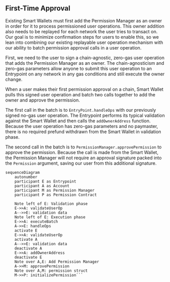 ## First-Time Approval

Existing Smart Wallets must first add the Permission Manager as an owner in order for it to process permissioned user operations. This owner addition also needs to be replayed for each network the user tries to transact on. Our goal is to minimize confirmation steps for users to enable this, so we lean into combining our existing replayable user operation mechanism with our ability to batch permission approval calls in a user operation.

First, we need to the user to sign a chain-agnostic, zero-gas user operation that adds the Permission Manager as an owner. The chain-agnosticism and zero-gas parameters allow anyone to submit this user operation to an Entrypoint on any network in any gas conditions and still execute the owner change.

When a user makes their first permission approval on a chain, Smart Wallet pulls this signed user operation and batch two calls together to add the owner and approve the permission.

The first call in the batch is to `EntryPoint.handleOps` with our previously signed no-gas user operation. The Entrypoint performs its typical validation against the Smart Wallet and then calls the `addOwnerAddress` function. Because the user operation has zero-gas parameters and no paymaster, there is no required prefund withdrawn from the Smart Wallet in validation phase.

The second call in the batch is to `PermissionManager.approvePermission` to approve the permission. Because the call is made from the Smart Wallet, the Permission Manager will not require an approval signature packed into the `Permission` argument, saving our user from this additional signature.

````mermaid
sequenceDiagram
    autonumber
    participant E as Entrypoint
    participant A as Account
    participant M as Permission Manager
    participant P as Permission Contract

    Note left of E: Validation phase
    E->>A: validateUserOp
    A-->>E: validation data
    Note left of E: Execution phase
    E->>A: executeBatch
    A->>E: handleOps
    activate E
    E->>A: validateUserOp
    activate A
    A-->>E: validation data
    deactivate A
    E->>A: addOwnerAddress
    deactivate E
    Note over A,E: Add Permission Manager
    A->>M: approvePermission
    Note over A,M: permission struct
    M->>P: initializePermission```
````
